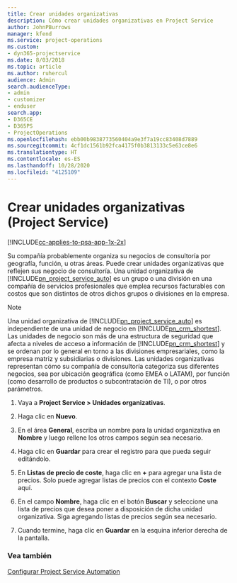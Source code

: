 ```yaml
---
title: Crear unidades organizativas
description: Cómo crear unidades organizativas en Project Service
author: JohnPBurrows
manager: kfend
ms.service: project-operations
ms.custom:
- dyn365-projectservice
ms.date: 8/03/2018
ms.topic: article
ms.author: ruhercul
audience: Admin
search.audienceType:
- admin
- customizer
- enduser
search.app:
- D365CE
- D365PS
- ProjectOperations
ms.openlocfilehash: ebb00b9838773560404a9e3f7a19cc83408d7889
ms.sourcegitcommit: 4cf1dc1561b92fca4175f0b3813133c5e63ce8e6
ms.translationtype: HT
ms.contentlocale: es-ES
ms.lasthandoff: 10/28/2020
ms.locfileid: "4125109"
---
```

# <a name="create-organizational-units-project-service"></a>Crear unidades organizativas (Project Service)

[!INCLUDE[cc-applies-to-psa-app-1x-2x](../includes/cc-applies-to-psa-app-1x-2x.md)]

Su compañía probablemente organiza su negocios de consultoría por geografía, función, u otras áreas. Puede crear unidades organizativas que reflejen sus negocio de consultoría. Una unidad organizativa de [!INCLUDE[pn_project_service_auto](../includes/pn-project-service-auto.md)] es un grupo o una división en una compañía de servicios profesionales que emplea recursos facturables con costos que son distintos de otros dichos grupos o divisiones en la empresa.  
  
> [!NOTE]
>  Una unidad organizativa de [!INCLUDE[pn_project_service_auto](../includes/pn-project-service-auto.md)] es independiente de una unidad de negocio en [!INCLUDE[pn_crm_shortest](../includes/pn-crm-shortest.md)]. Las unidades de negocio son más de una estructura de seguridad que afecta a niveles de acceso a información de [!INCLUDE[pn_crm_shortest](../includes/pn-crm-shortest.md)] y se ordenan por lo general en torno a las divisiones empresariales, como la empresa matriz y subsidiarias o divisiones. Las unidades organizativas representan cómo su compañía de consultoría categoriza sus diferentes negocios, sea por ubicación geográfica (como EMEA o LATAM), por función (como desarrollo de productos o subcontratación de TI), o por otros parámetros.  
  
1.  Vaya a **Project Service > Unidades organizativas**.  
  
2.  Haga clic en **Nuevo**.  
  
3.  En el área **General**, escriba un nombre para la unidad organizativa en **Nombre** y luego rellene los otros campos según sea necesario.  
  
4.  Haga clic en **Guardar** para crear el registro para que pueda seguir editándolo.  
  
5.  En **Listas de precio de coste**, haga clic en **+** para agregar una lista de precios. Solo puede agregar listas de precios con el contexto **Coste** aquí.  
  
6.  En el campo **Nombre**, haga clic en el botón **Buscar** y seleccione una lista de precios que desea poner a disposición de dicha unidad organizativa. Siga agregando listas de precios según sea necesario.  
  
7.  Cuando termine, haga clic en **Guardar** en la esquina inferior derecha de la pantalla.  
  
### <a name="see-also"></a>Vea también  
 [Configurar Project Service Automation](../psa/configure.md)
